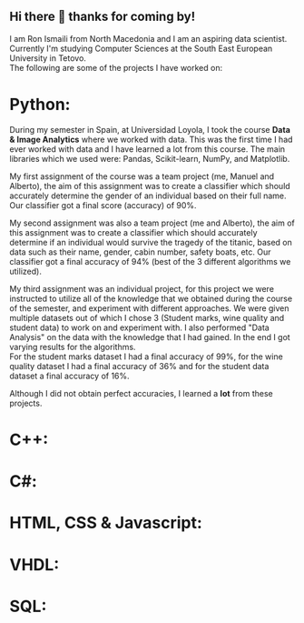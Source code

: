 ## Hi there 👋 thanks for coming by!

I am Ron Ismaili from North Macedonia and I am an aspiring data scientist. <br>
Currently I'm studying Computer Sciences at the South East European University in Tetovo. <br>
The following are some of the projects I have worked on:

# **Python:**
During my semester in Spain, at Universidad Loyola, I took the course **Data & Image Analytics** where we worked with data. This was the first time I had ever worked with data and I have learned a lot from this course. The main libraries which we used were: Pandas, Scikit-learn, NumPy, and Matplotlib.

My first assignment of the course was a team project (me, Manuel and Alberto), the aim of this assignment was to create a classifier which should accurately determine the gender of an individual based on their full name. Our classifier got a final score (accuracy) of 90%.

My second assignment was also a team project (me and Alberto), the aim of this assignment was to create a classifier which should accurately determine if an individual would survive the tragedy of the titanic, based on data such as their name, gender, cabin number, safety boats, etc. Our classifier got a final accuracy of 94% (best of the 3 different algorithms we utilized).

My third assignment was an individual project, for this project we were instructed to utilize all of the knowledge that we obtained during the course of the semester, and experiment with different approaches. We were given multiple datasets out of which I chose 3 (Student marks, wine quality and student data) to work on and experiment with. I also performed "Data Analysis" on the data with the knowledge that I had gained. In the end I got varying results for the algorithms. <br>
For the student marks dataset I had a final accuracy of 99%, for the wine quality dataset I had a final accuracy of 36% and for the student data dataset a final accuracy of 16%.

Although I did not obtain perfect accuracies, I learned a **lot** from these projects.

# **C++:**


# **C#:**

# **HTML, CSS & Javascript:**

# **VHDL:**

# **SQL:**
